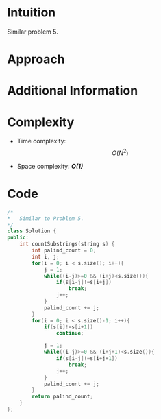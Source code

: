 # Intuition
Similar problem 5.

# Approach

# Additional Information


# Complexity
- Time complexity: $$O(N^2)$$
<!-- Add your time complexity here, e.g. $$O(n)$$ -->

- Space complexity: ***O(1)***
<!-- Add your space complexity here, e.g. $$O(n)$$ -->

# Code
```cpp
/*
*   Similar to Problem 5.
*/
class Solution {
public:
    int countSubstrings(string s) {
        int palind_count = 0;
        int i, j;
        for(i = 0; i < s.size(); i++){
            j = 1;
            while((i-j)>=0 && (i+j)<s.size()){
                if(s[i-j]!=s[i+j])
                    break;
                j++;
            }
            palind_count += j;
        }
        for(i = 0; i < s.size()-1; i++){
            if(s[i]!=s[i+1])
                continue;

            j = 1;
            while((i-j)>=0 && (i+j+1)<s.size()){
                if(s[i-j]!=s[i+j+1])
                    break;
                j++;
            }
            palind_count += j;
        }
        return palind_count;
    }
};
```
